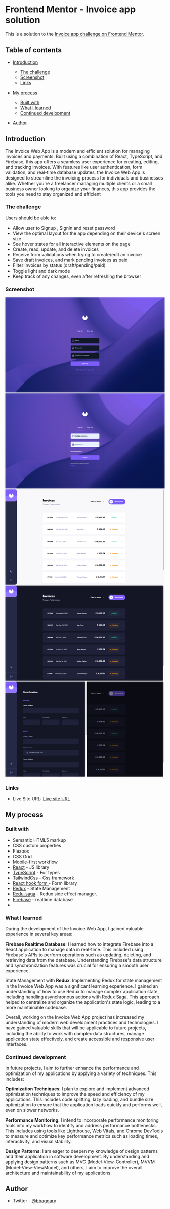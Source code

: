 # Frontend Mentor - Invoice app solution

This is a solution to the [Invoice app challenge on Frontend Mentor](https://www.frontendmentor.io/challenges/invoice-app-i7KaLTQjl).

## Table of contents

- [Introduction](#Introduction)
  - [The challenge](#the-challenge)
  - [Screenshot](#screenshot)
  - [Links](#links)
- [My process](#my-process)

  - [Built with](#built-with)
  - [What I learned](#what-i-learned)
  - [Continued development](#continued-development)

- [Author](#author)

## Introduction

The Invoice Web App is a modern and efficient solution for managing invoices and payments. Built using a combination of React, TypeScript, and Firebase, this app offers a seamless user experience for creating, editing, and tracking invoices. With features like user authentication, form validation, and real-time database updates, the Invoice Web App is designed to streamline the invoicing process for individuals and businesses alike. Whether you're a freelancer managing multiple clients or a small business owner looking to organize your finances, this app provides the tools you need to stay organized and efficient

### The challenge

Users should be able to:

- Allow user to Signup , Signin and reset password
- View the optimal layout for the app depending on their device's screen size
- See hover states for all interactive elements on the page
- Create, read, update, and delete invoices
- Receive form validations when trying to create/edit an invoice
- Save draft invoices, and mark pending invoices as paid
- Filter invoices by status (draft/pending/paid)
- Toggle light and dark mode
- Keep track of any changes, even after refreshing the browser

### Screenshot

![Signup page](/src/assets/sign-up.png "Signup")
![Signin page](/src/assets/sign-in.png "Signin")
![light home page](/src/assets/light-home.png)
![dark home page](/src/assets/dark-home.png)
![form page](/src/assets/add-form.png)

### Links

- Live Site URL: [Live site URL](invoice-web-app-amber.vercel.app)

## My process

### Built with

- Semantic HTML5 markup
- CSS custom properties
- Flexbox
- CSS Grid
- Mobile-first workflow
- [React](https://reactjs.org/) - JS library
- [TypeScript](https://www.typescriptlang.org/) - For types
- [TailwindCss](https://tailwindcss.com/) - Css framework
- [React hook form ](https://react-hook-form.com/) - Form library
- [Redux](https://redux.js.org/) - State Management
- [Redu-saga](https://redux-saga.js.org/) - Redux side effect manager.
- [Firebase](https://firebase.google.com/docs/database) - realtime database
-

### What I learned

During the development of the Invoice Web App, I gained valuable experience in several key areas:

**Firebase Realtime Database**: I learned how to integrate Firebase into a React application to manage data in real-time. This included using Firebase's APIs to perform operations such as updating, deleting, and retrieving data from the database. Understanding Firebase's data structure and synchronization features was crucial for ensuring a smooth user experience.

State Management with **Redux**: Implementing Redux for state management in the Invoice Web App was a significant learning experience. I gained an understanding of how to use Redux to manage complex application state, including handling asynchronous actions with Redux Saga. This approach helped to centralize and organize the application's state logic, leading to a more maintainable codebase.

Overall, working on the Invoice Web App project has increased my understanding of modern web development practices and technologies. I have gained valuable skills that will be applicable to future projects, including the ability to work with complex data structures, manage application state effectively, and create accessible and responsive user interfaces.

### Continued development

In future projects, I aim to further enhance the performance and optimization of my applications by applying a variety of techniques. This includes:

**Optimization Techniques**: I plan to explore and implement advanced optimization techniques to improve the speed and efficiency of my applications. This includes code splitting, lazy loading, and bundle size optimization to ensure that the application loads quickly and performs well, even on slower networks.

**Performance Monitoring**: I intend to incorporate performance monitoring tools into my workflow to identify and address performance bottlenecks. This includes using tools like Lighthouse, Web Vitals, and Chrome DevTools to measure and optimize key performance metrics such as loading times, interactivity, and visual stability.

**Design Patterns**: I am eager to deepen my knowledge of design patterns and their application in software development. By understanding and applying design patterns such as MVC (Model-View-Controller), MVVM (Model-View-ViewModel), and others, I aim to improve the overall architecture and maintainability of my applications.

## Author

- Twitter - [@bbaggary](https://www.twitter.com/bbaggary)
